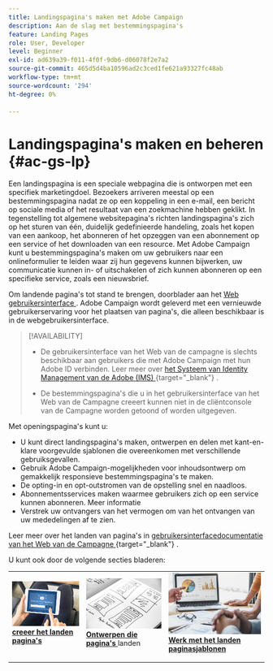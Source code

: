 ```yaml
---
title: Landingspagina's maken met Adobe Campaign
description: Aan de slag met bestemmingspagina's
feature: Landing Pages
role: User, Developer
level: Beginner
exl-id: ad639a39-f011-4f0f-9db6-d06078f2e7a2
source-git-commit: 465d5d4ba10596ad2c3ced1fe621a93327fc48ab
workflow-type: tm+mt
source-wordcount: '294'
ht-degree: 0%

---
```


# Landingspagina&#39;s maken en beheren {#ac-gs-lp}

Een landingspagina is een speciale webpagina die is ontworpen met een specifiek marketingdoel. Bezoekers arriveren meestal op een bestemmingspagina nadat ze op een koppeling in een e-mail, een bericht op sociale media of het resultaat van een zoekmachine hebben geklikt. In tegenstelling tot algemene websitepagina&#39;s richten landingspagina&#39;s zich op het sturen van één, duidelijk gedefinieerde handeling, zoals het kopen van een aankoop, het abonneren of het opzeggen van een abonnement op een service of het downloaden van een resource. Met Adobe Campaign kunt u bestemmingspagina&#39;s maken om uw gebruikers naar een onlineformulier te leiden waar zij hun gegevens kunnen bijwerken, uw communicatie kunnen in- of uitschakelen of zich kunnen abonneren op een specifieke service, zoals een nieuwsbrief.

Om landende pagina&#39;s tot stand te brengen, doorblader aan het [ Web gebruikersinterface ](../start/campaign-ui.md#campaign-web-user-interface-ac-web-ui). Adobe Campaign wordt geleverd met een vernieuwde gebruikerservaring voor het plaatsen van pagina&#39;s, die alleen beschikbaar is in de webgebruikersinterface.

>[!AVAILABILITY]
>
>* De gebruikersinterface van het Web van de campagne is slechts beschikbaar aan gebruikers die met Adobe Campaign met hun Adobe ID verbinden. Leer meer over [ het Systeem van Identity Management van de Adobe (IMS) ](https://helpx.adobe.com/enterprise/using/identity.html){target="_blank"} .
>
>* De bestemmingspagina&#39;s die u in het gebruikersinterface van het Web van de Campagne creeert kunnen niet in de cliëntconsole van de Campagne worden getoond of worden uitgegeven.
>

Met openingspagina&#39;s kunt u:

* U kunt direct landingspagina&#39;s maken, ontwerpen en delen met kant-en-klare voorgevulde sjablonen die overeenkomen met verschillende gebruiksgevallen.
* Gebruik Adobe Campaign-mogelijkheden voor inhoudsontwerp om gemakkelijk responsieve bestemmingspagina&#39;s te maken.
* De opting-in en opt-outstromen van de opstelling snel en naadloos.
* Abonnementsservices maken waarmee gebruikers zich op een service kunnen abonneren. Meer informatie
* Verstrek uw ontvangers van het vermogen om van het ontvangen van uw mededelingen af te zien.


Leer meer over het landen van pagina&#39;s in [ gebruikersinterfacedocumentatie van het Web van de Campagne ](https://experienceleague.adobe.com/en/docs/campaign-web/v8/landing-pages/get-started-lp){target="_blank"} .

U kunt ook door de volgende secties bladeren:

<table style="table-layout:fixed"><tr style="border: 0;">
<td>
<a href="https://experienceleague.adobe.com/en/docs/campaign-web/v8/landing-pages/create-lp">
<img alt="Lood" src="assets/do-not-localize/lp-subscription.jpeg">
</a>
<div><a href="https://experienceleague.adobe.com/en/docs/campaign-web/v8/landing-pages/create-lp"><strong> creeer het landen pagina's </strong>
</div>
<p>
</td>
<td>
<a href="https://experienceleague.adobe.com/en/docs/campaign-web/v8/landing-pages/lp-content">
<img alt="Validatie" src="assets/do-not-localize//lp-design.jpg">
</a>
<div>
<a href="https://experienceleague.adobe.com/en/docs/campaign-web/v8/landing-pages/lp-content"><strong> Ontwerpen die pagina's </strong></a> landen
</div>
<p>
</td>
<td>
<a href="https://experienceleague.adobe.com/en/docs/campaign-web/v8/landing-pages/lp-templates">
<img alt="Validatie" src="assets/do-not-localize/lp-reporting.jpg">
</a>
<div>
<a href="https://experienceleague.adobe.com/en/docs/campaign-web/v8/landing-pages/lp-templates"><strong> Werk met het landen paginasjablonen </strong></a>
</div>
<p>
</td>
</tr></table>
